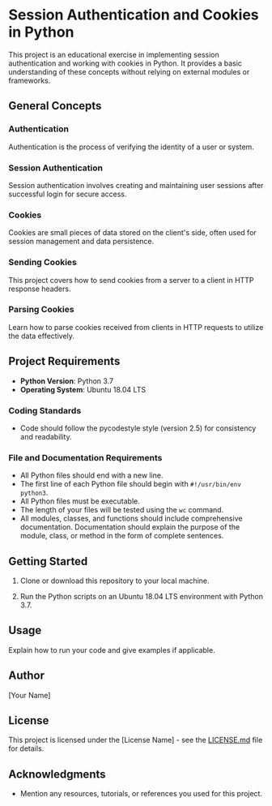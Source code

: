 # Session Authentication and Cookies in Python

This project is an educational exercise in implementing session authentication and working with cookies in Python. It provides a basic understanding of these concepts without relying on external modules or frameworks.

## General Concepts

### Authentication

Authentication is the process of verifying the identity of a user or system.

### Session Authentication

Session authentication involves creating and maintaining user sessions after successful login for secure access.

### Cookies

Cookies are small pieces of data stored on the client's side, often used for session management and data persistence.

### Sending Cookies

This project covers how to send cookies from a server to a client in HTTP response headers.

### Parsing Cookies

Learn how to parse cookies received from clients in HTTP requests to utilize the data effectively.

## Project Requirements

- **Python Version**: Python 3.7
- **Operating System**: Ubuntu 18.04 LTS

### Coding Standards

- Code should follow the pycodestyle style (version 2.5) for consistency and readability.

### File and Documentation Requirements

- All Python files should end with a new line.
- The first line of each Python file should begin with `#!/usr/bin/env python3`.
- All Python files must be executable.
- The length of your files will be tested using the `wc` command.
- All modules, classes, and functions should include comprehensive documentation. Documentation should explain the purpose of the module, class, or method in the form of complete sentences.

## Getting Started

1. Clone or download this repository to your local machine.

2. Run the Python scripts on an Ubuntu 18.04 LTS environment with Python 3.7.

## Usage

Explain how to run your code and give examples if applicable.

## Author

[Your Name]

## License

This project is licensed under the [License Name] - see the [LICENSE.md](LICENSE.md) file for details.

## Acknowledgments

- Mention any resources, tutorials, or references you used for this project.


